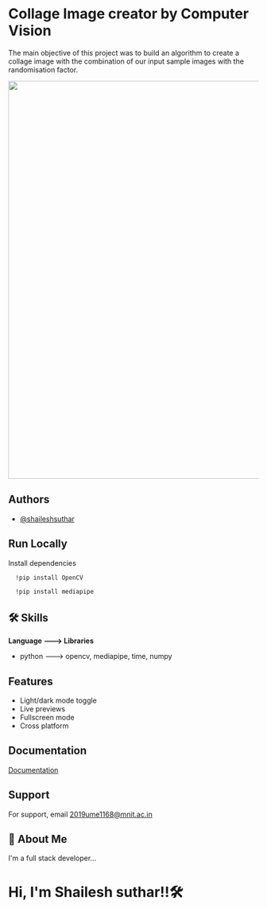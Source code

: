 



# Collage Image creator by Computer Vision

The main objective of this project was to build an algorithm to create a collage image with the combination of our input sample images with the randomisation factor.

<p float='left'>
  <image src='https://user-images.githubusercontent.com/91286534/211365191-a1d3d066-9717-4b82-ad18-583dbb98e109.png' width=800>
</p>


## Authors

- [@shaileshsuthar](https://github.com/shaileshsuthar675/)


## Run Locally

Install dependencies

```bash
  !pip install OpenCV
```
```bash
  !pip install mediapipe
```

## 🛠 Skills
**Language ---> Libraries**
- python ---> opencv, mediapipe, time, numpy



## Features

- Light/dark mode toggle
- Live previews
- Fullscreen mode
- Cross platform



## Documentation

[Documentation](https://linktodocumentation)

## Support

For support, email 2019ume1168@mnit.ac.in


## 🚀 About Me
I'm a full stack developer...
# Hi, I'm Shailesh suthar!!🛠
